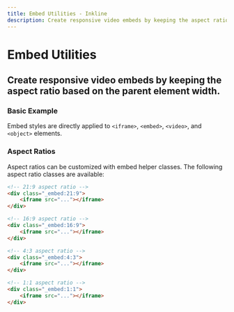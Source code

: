 ```yaml
---
title: Embed Utilities - Inkline
description: Create responsive video embeds by keeping the aspect ratio based on the parent element width. 
---
```


<script setup>
import {
    EmbedBasicExample
} from '@inkline/inkline/stories/utilities/embed/index.mjs';
import { default as EmbedBasicExampleHTML } from '@inkline/inkline/stories/utilities/embed/basic.html?raw';
</script>

# Embed Utilities

## Create responsive video embeds by keeping the aspect ratio based on the parent element width. 

### Basic Example
Embed styles are directly applied to `<iframe>`, `<embed>`, `<video>`, and `<object>` elements.

<example :component="EmbedBasicExample" :html="EmbedBasicExampleHTML"></example>

### Aspect Ratios
Aspect ratios can be customized with embed helper classes. The following aspect ratio classes are available:

~~~html
<!-- 21:9 aspect ratio -->
<div class="_embed:21:9">
    <iframe src="..."></iframe>
</div>
~~~

~~~html
<!-- 16:9 aspect ratio -->
<div class="_embed:16:9">
    <iframe src="..."></iframe>
</div>
~~~

~~~html
<!-- 4:3 aspect ratio -->
<div class="_embed:4:3">
    <iframe src="..."></iframe>
</div>
~~~

~~~html
<!-- 1:1 aspect ratio -->
<div class="_embed:1:1">
    <iframe src="..."></iframe>
</div>
~~~

